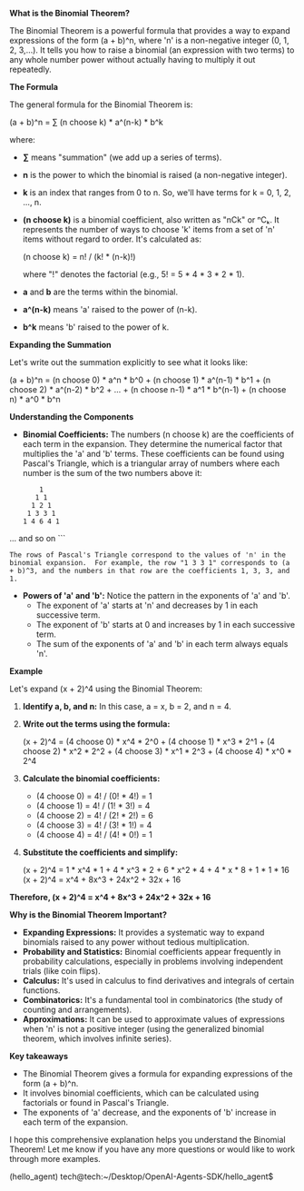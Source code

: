 **What is the Binomial Theorem?**

The Binomial Theorem is a powerful formula that provides a way to expand expressions of the form (a + b)^n, where 'n' is a non-negative integer (0, 1, 2, 3,...).  It tells you how to raise a binomial (an expression with two terms) to any whole number power without actually having to multiply it out repeatedly.

**The Formula**

The general formula for the Binomial Theorem is:

(a + b)^n =  ∑ (n choose k) * a^(n-k) * b^k

where:

*   **∑**  means "summation" (we add up a series of terms).
*   **n** is the power to which the binomial is raised (a non-negative integer).
*   **k** is an index that ranges from 0 to n.  So, we'll have terms for k = 0, 1, 2, ..., n.
*   **(n choose k)** is a binomial coefficient, also written as  "nCk" or  ⁿCₖ.  It represents the number of ways to choose 'k' items from a set of 'n' items without regard to order.  It's calculated as:

    (n choose k) = n! / (k! * (n-k)!)

    where "!" denotes the factorial (e.g., 5! = 5 * 4 * 3 * 2 * 1).
*   **a** and **b** are the terms within the binomial.
*   **a^(n-k)** means 'a' raised to the power of (n-k).
*   **b^k** means 'b' raised to the power of k.

**Expanding the Summation**

Let's write out the summation explicitly to see what it looks like:

(a + b)^n = (n choose 0) * a^n * b^0  +  (n choose 1) * a^(n-1) * b^1  +  (n choose 2) * a^(n-2) * b^2  + ... + (n choose n-1) * a^1 * b^(n-1)  +  (n choose n) * a^0 * b^n

**Understanding the Components**

*   **Binomial Coefficients:** The numbers (n choose k) are the coefficients of each term in the expansion.  They determine the numerical factor that multiplies the 'a' and 'b' terms. These coefficients can be found using Pascal's Triangle, which is a triangular array of numbers where each number is the sum of the two numbers above it:

    ```
        1
       1 1
      1 2 1
     1 3 3 1
    1 4 6 4 1
   ... and so on
    ```

    The rows of Pascal's Triangle correspond to the values of 'n' in the binomial expansion.  For example, the row "1 3 3 1" corresponds to (a + b)^3, and the numbers in that row are the coefficients 1, 3, 3, and 1.

*   **Powers of 'a' and 'b':** Notice the pattern in the exponents of 'a' and 'b'.
    *   The exponent of 'a' starts at 'n' and decreases by 1 in each successive term.
    *   The exponent of 'b' starts at 0 and increases by 1 in each successive term.
    *   The sum of the exponents of 'a' and 'b' in each term always equals 'n'.

**Example**

Let's expand (x + 2)^4 using the Binomial Theorem:

1.  **Identify a, b, and n:**  In this case, a = x, b = 2, and n = 4.

2.  **Write out the terms using the formula:**

    (x + 2)^4 = (4 choose 0) * x^4 * 2^0  +  (4 choose 1) * x^3 * 2^1  +  (4 choose 2) * x^2 * 2^2  +  (4 choose 3) * x^1 * 2^3  +  (4 choose 4) * x^0 * 2^4

3.  **Calculate the binomial coefficients:**

    *   (4 choose 0) = 4! / (0! * 4!) = 1
    *   (4 choose 1) = 4! / (1! * 3!) = 4
    *   (4 choose 2) = 4! / (2! * 2!) = 6
    *   (4 choose 3) = 4! / (3! * 1!) = 4
    *   (4 choose 4) = 4! / (4! * 0!) = 1

4.  **Substitute the coefficients and simplify:**

    (x + 2)^4 = 1 * x^4 * 1  +  4 * x^3 * 2  +  6 * x^2 * 4  +  4 * x * 8  +  1 * 1 * 16
    (x + 2)^4 = x^4 + 8x^3 + 24x^2 + 32x + 16

**Therefore, (x + 2)^4 = x^4 + 8x^3 + 24x^2 + 32x + 16**

**Why is the Binomial Theorem Important?**

*   **Expanding Expressions:** It provides a systematic way to expand binomials raised to any power without tedious multiplication.
*   **Probability and Statistics:**  Binomial coefficients appear frequently in probability calculations, especially in problems involving independent trials (like coin flips).
*   **Calculus:** It's used in calculus to find derivatives and integrals of certain functions.
*   **Combinatorics:**  It's a fundamental tool in combinatorics (the study of counting and arrangements).
*   **Approximations:**  It can be used to approximate values of expressions when 'n' is not a positive integer (using the generalized binomial theorem, which involves infinite series).

**Key takeaways**
*   The Binomial Theorem gives a formula for expanding expressions of the form (a + b)^n.
*   It involves binomial coefficients, which can be calculated using factorials or found in Pascal's Triangle.
*   The exponents of 'a' decrease, and the exponents of 'b' increase in each term of the expansion.

I hope this comprehensive explanation helps you understand the Binomial Theorem! Let me know if you have any more questions or would like to work through more examples.

(hello_agent) tech@tech:~/Desktop/OpenAI-Agents-SDK/hello_agent$ 
